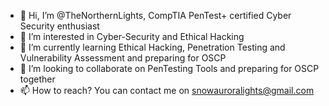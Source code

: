- 👋 Hi, I’m @TheNorthernLights, CompTIA PenTest+ certified Cyber Security enthusiast
- 👀 I’m interested in Cyber-Security and Ethical Hacking
- 🌱 I’m currently learning Ethical Hacking, Penetration Testing and Vulnerability Assessment and preparing for OSCP
- 💞️ I’m looking to collaborate on PenTesting Tools and preparing for OSCP together
- 📫 How to reach? You can contact me on snowauroralights@gmail.com

<!---
TheNorthernLights/TheNorthernLights is a ✨ special ✨ repository because its `README.md` (this file) appears on your GitHub profile.
You can click the Preview link to take a look at your changes.
--->
